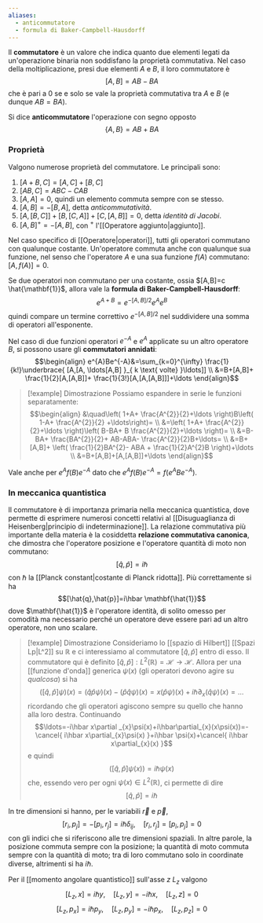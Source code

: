 ```yaml
---
aliases:
  - anticommutatore
  - formula di Baker-Campbell-Hausdorff
---
```

Il **commutatore** è un valore che indica quanto due elementi legati da un'operazione binaria non soddisfano la proprietà commutativa. Nel caso della moltiplicazione, presi due elementi $A$ e $B$, il loro commutatore è
$$[A,B]=AB-BA$$
che è pari a 0 se e solo se vale la proprietà commutativa tra $A$ e $B$ (e dunque $AB=BA$).

Si dice **anticommutatore** l'operazione con segno opposto
$$\{A,B\}=AB+BA$$
### Proprietà
Valgono numerose proprietà del commutatore. Le principali sono:
1. $[A+B,C]=[A,C]+[B,C]$
2. $[AB,C]=ABC-CAB$
3. $[A,A]=0$, quindi un elemento commuta sempre con se stesso.
4. $[A,B]=-[B,A]$, detta *anticommutatività*.
5. $[A,[B,C]]+[B,[C,A]]+[C,[A,B]]=0$, detta *identità di Jacobi*.
6. $[A,B]^{+}=-[A,B]$, con $^{+}$ l'[[Operatore aggiunto|aggiunto]].

Nel caso specifico di [[Operatore|operatori]], tutti gli operatori commutano con qualunque costante. Un'operatore commuta anche con qualunque sua funzione, nel senso che l'operatore $A$ e una sua funzione $f(A)$ commutano: $[A,f(A)]=0$.

Se due operatori non commutano per una costante, ossia $[A,B]=c \hat{\mathbf{1}}$, allora vale la **formula di Baker-Campbell-Hausdorff**:
$$e^{A+B}=e^{-[A,B]/2}e^{A}e^{B}$$
quindi compare un termine correttivo $e^{-[A,B]/2}$ nel suddividere una somma di operatori all'esponente.

Nel caso di due funzioni operatori $e^{-A}$  e $e^{A}$ applicate su un altro operatore $B$, si possono usare gli **commutatori annidati**:
$$\begin{align}
e^{A}Be^{-A}&=\sum_{k=0}^{\infty} \frac{1}{k!}\underbrace{ [A,[A, \ldots[A,B] }_{ k \text{ volte} }\ldots]] \\
&=B+[A,B]+ \frac{1}{2}[A,[A,B]]+ \frac{1}{3!}[A,[A,[A,B]]]+\ldots
\end{align}$$

> [!example] Dimostrazione
>Possiamo espandere in serie le funzioni separatamente:
> $$\begin{align}
> &\quad\left( 1+A+ \frac{A^{2}}{2}+\ldots \right)B\left( 1-A+ \frac{A^{2}}{2} +\ldots\right)= \\
> &=\left( 1+A+ \frac{A^{2}}{2}+\ldots \right)\left( B-BA+ B \frac{A^{2}}{2}+\ldots \right)= \\
> &=B-BA+ \frac{BA^{2}}{2}+ AB-ABA- \frac{A^{2}}{2}B+\ldots= \\
> &=B+[A,B]+ \left( \frac{1}{2}BA^{2}- ABA + \frac{1}{2}A^{2}B \right)+\ldots \\
> &=B+[A,B]+[A,[A,B]]+\ldots
> \end{align}$$

Vale anche per $e^{A}f(B)e^{-A}$ dato che $e^{A}f(B)e^{-A}=f(e^{A}Be^{-A})$.
### In meccanica quantistica
Il commutatore è di importanza primaria nella meccanica quantistica, dove permette di esprimere numerosi concetti relativi al [[Disuguaglianza di Heisenberg|principio di indeterminazione]]. La relazione commutativa più importante della materia è la cosiddetta **relazione commutativa canonica**, che dimostra che l'operatore posizione e l'operatore quantità di moto non commutano:
$$[\hat{q},\hat{p}]=i\hbar$$
con $\hbar$ la [[Planck constant|costante di Planck ridotta]]. Più correttamente si ha
$$[\hat{q},\hat{p}]=i\hbar \mathbf{\hat{1}}$$
dove $\mathbf{\hat{1}}$ è l'operatore identità, di solito omesso per comodità ma necessario perché un operatore deve essere pari ad un altro operatore, non uno scalare.

> [!example] Dimostrazione
> Consideriamo lo [[spazio di Hilbert]] [[Spazi Lp|L^2]] su $\mathbb{R}$ e ci interessiamo al commutatore $[\hat{q},\hat{p}]$ entro di esso. Il commutatore qui è definito $[\hat{q},\hat{p}]:L^{2}(\mathbb{R})=\mathcal{H}\to \mathcal{H}$. Allora per una [[funzione d'onda]] generica $\psi(x)$ (gli operatori devono agire su *qualcosa*) si ha
> $$([\hat{q},\hat{p}]\psi)(x)=(\hat{q}\hat{p}\psi)(x)-(\hat{p}\hat{q}\psi)(x)=x(\hat{p}\psi)(x)+i\hbar \partial_{x}(\hat{q}\psi)(x)=\ldots$$
> ricordando che gli operatori agiscono sempre su quello che hanno alla loro destra. Continuando
> $$\ldots=-i\hbar x\partial _{x}\psi(x)+i\hbar\partial_{x}(x\psi(x))=-\cancel{ i\hbar x\partial_{x}\psi(x) }+i\hbar \psi(x)+\cancel{ i\hbar x\partial_{x}(x) }$$
> e quindi
> $$([\hat{q},\hat{p}]\psi(x))=i\hbar \psi(x)$$
> che, essendo vero per ogni $\psi(x)\in L^{2}(\mathbb{R})$, ci permette di dire
> $$[\hat{q},\hat{p}]=i\hbar$$

In tre dimensioni si hanno, per le variabili $\vec{r}$ e $\vec{p}$,
$$[r_{i},p_{j}]=-[p_{i},r_{j}]=i\hbar\delta_{ij}, \quad [r_{i},r_{j}]=[p_{i},p_{j}]=0$$
con gli indici che si riferiscono alle tre dimensioni spaziali. In altre parole, la posizione commuta sempre con la posizione; la quantità di moto commuta sempre con la quantità di moto; tra di loro commutano solo in coordinate diverse, altrimenti si ha $i\hbar$.

Per il [[momento angolare quantistico]] sull'asse $z$ $L_{z}$ valgono
$$[L_{z},x]=i\hbar y, \quad [L_{z},y]=-i\hbar x, \quad [L_{z},z]=0$$
$$[L_{z},p_{x}]=i\hbar p_{y}, \quad [L_{z},p_{y}]=-i\hbar p_{x}, \quad [L_{z},p_{z}]=0$$
